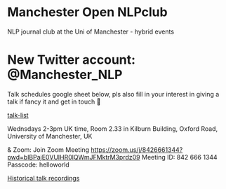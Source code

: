 # Manchester Open NLPclub
NLP journal club at the Uni of Manchester - hybrid events

# New Twitter account: @Manchester_NLP 

Talk schedules google sheet below, pls also fill in your interest in giving a talk if fancy it and get in touch 🙂

[talk-list](https://docs.google.com/spreadsheets/d/12XP_srZvXWyUjGvJy5aR-29_SWLyASfgALWsvrwJh5c/edit?usp=sharing)

Wednsdays 2-3pm UK time, 
Room 2.33 in Kilburn Building, Oxford Road, University of Manchester, UK 

& 
Zoom:
Join Zoom Meeting
https://zoom.us/j/8426661344?pwd=blBPajE0VUlHR0lQWmJFMktrM3prdz09
Meeting ID: 842 666 1344	
Passcode: helloworld

[Historical talk recordings](https://drive.google.com/drive/folders/1e2cFTPXtCjDFGok-nSgbNEwgqaPAFsSB?usp=sharing)
